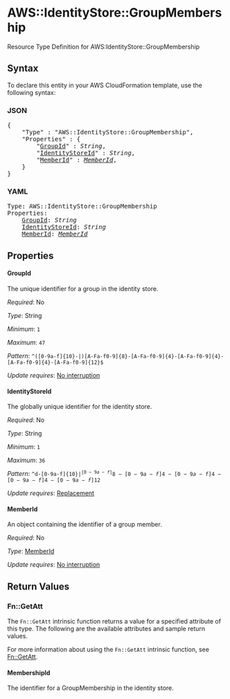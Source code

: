 # AWS::IdentityStore::GroupMembership

Resource Type Definition for AWS:IdentityStore::GroupMembership

## Syntax

To declare this entity in your AWS CloudFormation template, use the following syntax:

### JSON

<pre>
{
    "Type" : "AWS::IdentityStore::GroupMembership",
    "Properties" : {
        "<a href="#groupid" title="GroupId">GroupId</a>" : <i>String</i>,
        "<a href="#identitystoreid" title="IdentityStoreId">IdentityStoreId</a>" : <i>String</i>,
        "<a href="#memberid" title="MemberId">MemberId</a>" : <i><a href="memberid.md">MemberId</a></i>,
    }
}
</pre>

### YAML

<pre>
Type: AWS::IdentityStore::GroupMembership
Properties:
    <a href="#groupid" title="GroupId">GroupId</a>: <i>String</i>
    <a href="#identitystoreid" title="IdentityStoreId">IdentityStoreId</a>: <i>String</i>
    <a href="#memberid" title="MemberId">MemberId</a>: <i><a href="memberid.md">MemberId</a></i>
</pre>

## Properties

#### GroupId

The unique identifier for a group in the identity store.

_Required_: No

_Type_: String

_Minimum_: <code>1</code>

_Maximum_: <code>47</code>

_Pattern_: <code>^([0-9a-f]{10}-|)[A-Fa-f0-9]{8}-[A-Fa-f0-9]{4}-[A-Fa-f0-9]{4}-[A-Fa-f0-9]{4}-[A-Fa-f0-9]{12}$</code>

_Update requires_: [No interruption](https://docs.aws.amazon.com/AWSCloudFormation/latest/UserGuide/using-cfn-updating-stacks-update-behaviors.html#update-no-interrupt)

#### IdentityStoreId

The globally unique identifier for the identity store.

_Required_: No

_Type_: String

_Minimum_: <code>1</code>

_Maximum_: <code>36</code>

_Pattern_: <code>^d-[0-9a-f]{10}$|^[0-9a-f]{8}-[0-9a-f]{4}-[0-9a-f]{4}-[0-9a-f]{4}-[0-9a-f]{12}$</code>

_Update requires_: [Replacement](https://docs.aws.amazon.com/AWSCloudFormation/latest/UserGuide/using-cfn-updating-stacks-update-behaviors.html#update-replacement)

#### MemberId

An object containing the identifier of a group member.

_Required_: No

_Type_: <a href="memberid.md">MemberId</a>

_Update requires_: [No interruption](https://docs.aws.amazon.com/AWSCloudFormation/latest/UserGuide/using-cfn-updating-stacks-update-behaviors.html#update-no-interrupt)

## Return Values

### Fn::GetAtt

The `Fn::GetAtt` intrinsic function returns a value for a specified attribute of this type. The following are the available attributes and sample return values.

For more information about using the `Fn::GetAtt` intrinsic function, see [Fn::GetAtt](https://docs.aws.amazon.com/AWSCloudFormation/latest/UserGuide/intrinsic-function-reference-getatt.html).

#### MembershipId

The identifier for a GroupMembership in the identity store.
